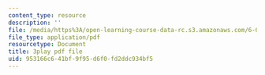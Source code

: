```yaml
---
content_type: resource
description: ''
file: /media/https%3A/open-learning-course-data-rc.s3.amazonaws.com/6-033-computer-system-engineering-spring-2018/953166c641bf9f95d6f0fd2ddc934bf5_r2_-2KW76ec.pdf
file_type: application/pdf
resourcetype: Document
title: 3play pdf file
uid: 953166c6-41bf-9f95-d6f0-fd2ddc934bf5
---
```

